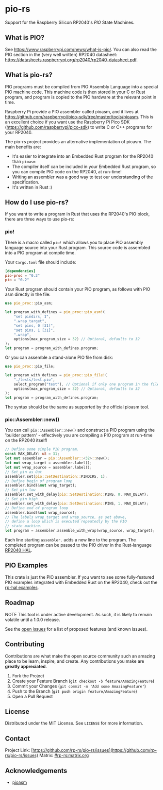 # pio-rs

Support for the Raspberry Silicon RP2040's *PIO* State Machines.

## What is PIO?

See https://www.raspberrypi.com/news/what-is-pio/. You can also read the PIO
section in the (very well written) RP2040 datasheet:
https://datasheets.raspberrypi.org/rp2040/rp2040-datasheet.pdf.

## What is pio-rs?

PIO programs must be compiled from PIO Assembly Language into a special PIO
machine code. This machine code is then stored in your C or Rust program, and
program is copied to the PIO hardware at the relevant point in time.

Raspberry Pi provide a PIO assembler called pioasm, and it lives at
https://github.com/raspberrypi/pico-sdk/tree/master/tools/pioasm. This is an
excellent choice if you want use the Raspberry Pi Pico SDK
(https://github.com/raspberrypi/pico-sdk) to write C or C++ programs for your
RP2040.

The pio-rs project provides an alternative implementation of pioasm. The main
benefits are:

* It's easier to integrate into an Embedded Rust program for the RP2040 than
  `pioasm`
* The compiler itself can be included in your Embedded Rust program, so you can
  compile PIO code on the RP2040, at run-time!
* Writing an assembler was a good way to test our understanding of the
  specification.
* It's written in Rust :)

## How do I use pio-rs?

If you want to write a program in Rust that uses the RP2040's PIO block, there
are three ways to use pio-rs:

### pio!

There is a macro called `pio!` which allows you to place PIO assembly language
source into your Rust program. This source code is assembled into a PIO program
at compile time.

Your `Cargo.toml` file should include:

```toml
[dependencies]
pio-proc = "0.2"
pio = "0.2"
```

Your Rust program should contain your PIO program, as follows with PIO asm directly in the file:

```rust
use pio_proc::pio_asm;

let program_with_defines = pio_proc::pio_asm!(
    "set pindirs, 1",
    ".wrap_target",
    "set pins, 0 [31]",
    "set pins, 1 [31]",
    ".wrap",
    options(max_program_size = 32) // Optional, defaults to 32
);
let program = program_with_defines.program;
```

Or you can assemble a stand-alone PIO file from disk:

```rust
use pio_proc::pio_file;

let program_with_defines = pio_proc::pio_file!(
    "./tests/test.pio",
    select_program("test"), // Optional if only one program in the file
    options(max_program_size = 32) // Optional, defaults to 32
);
let program = program_with_defines.program;
```

The syntax should be the same as supported by the official pioasm tool.

### pio::Assembler::new()

You can call `pio::Assembler::new()` and construct a PIO program using
the 'builder pattern' - effectively you are compiling a PIO program at
run-time on the RP2040 itself!

```rust
// Define some simple PIO program.
const MAX_DELAY: u8 = 31;
let mut assembler = pio::Assembler::<32>::new();
let mut wrap_target = assembler.label();
let mut wrap_source = assembler.label();
// Set pin as Out
assembler.set(pio::SetDestination::PINDIRS, 1);
// Define begin of program loop
assembler.bind(&mut wrap_target);
// Set pin low
assembler.set_with_delay(pio::SetDestination::PINS, 0, MAX_DELAY);
// Set pin high
assembler.set_with_delay(pio::SetDestination::PINS, 1, MAX_DELAY);
// Define end of program loop
assembler.bind(&mut wrap_source);
// The labels wrap_target and wrap_source, as set above,
// define a loop which is executed repeatedly by the PIO
// state machine.
let program = assembler.assemble_with_wrap(wrap_source, wrap_target);
```

Each line starting `assembler.` adds a new line to the program. The completed
program can be passed to the PIO driver in the Rust-language [RP2040
HAL](https://docs.rs/rp2040-hal/).

## PIO Examples

This crate is just the PIO assembler. If you want to see some fully-featured
PIO examples integrated with Embedded Rust on the RP2040, check out the
[rp-hal examples](https://github.com/rp-rs/rp-hal/tree/main/rp2040-hal/examples).

## Roadmap

NOTE This tool is under active development. As such, it is likely to remain
volatile until a 1.0.0 release.

See the [open issues](https://github.com/rp-rs/pio-rs/issues) for a list of
proposed features (and known issues).

## Contributing

Contributions are what make the open source community such an amazing place to
be learn, inspire, and create. Any contributions you make are **greatly
appreciated**.

1. Fork the Project
2. Create your Feature Branch (`git checkout -b feature/AmazingFeature`)
3. Commit your Changes (`git commit -m 'Add some AmazingFeature'`)
4. Push to the Branch (`git push origin feature/AmazingFeature`)
5. Open a Pull Request

## License

Distributed under the MIT License. See `LICENSE` for more information.

## Contact

Project Link: [https://github.com/rp-rs/pio-rs/issues](https://github.com/rp-rs/pio-rs/issues)
Matrix: [#rp-rs:matrix.org](https://matrix.to/#/#rp-rs:matrix.org)

## Acknowledgements

* [pioasm](https://github.com/raspberrypi/pico-sdk/tree/master/tools/pioasm)
